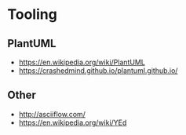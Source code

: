 # Tooling

## PlantUML

* https://en.wikipedia.org/wiki/PlantUML
* https://crashedmind.github.io/plantuml.github.io/

## Other

* http://asciiflow.com/
* https://en.wikipedia.org/wiki/YEd
